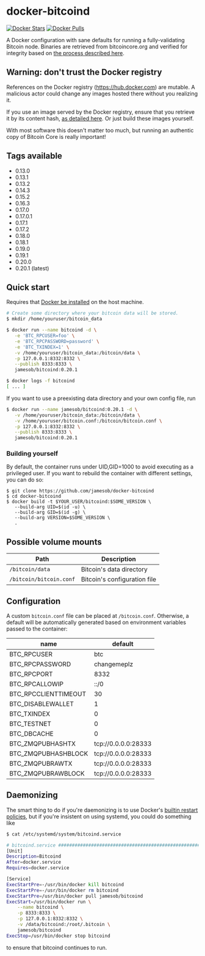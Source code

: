 
# docker-bitcoind

[![Docker Stars](https://img.shields.io/docker/stars/jamesob/bitcoind.svg)](https://hub.docker.com/r/jamesob/bitcoind/)
[![Docker Pulls](https://img.shields.io/docker/pulls/jamesob/bitcoind.svg)](https://hub.docker.com/r/jamesob/bitcoind/)

A Docker configuration with sane defaults for running a fully-validating
Bitcoin node. Binaries are retrieved from bitcoincore.org and verified for integrity
based on [the process described here](https://bitcoincore.org/en/download/).

## **Warning**: don't trust the Docker registry

References on the Docker registry (https://hub.docker.com) are mutable. A malicious
actor could change any images hosted there without you realizing it.

If you use an image served by the Docker registry, ensure that you retrieve
it by its content hash, [as detailed here](https://stackoverflow.com/a/40730725).
Or just build these images yourself.

With most software this doesn't matter too much, but running an authentic copy of
Bitcoin Core is really important!

## Tags available

- 0.13.0
- 0.13.1
- 0.13.2
- 0.14.3
- 0.15.2
- 0.16.3
- 0.17.0
- 0.17.0.1
- 0.17.1
- 0.17.2
- 0.18.0
- 0.18.1
- 0.19.0
- 0.19.1
- 0.20.0
- 0.20.1 (latest)

## Quick start

Requires that [Docker be installed](https://docs.docker.com/install/) on the host machine.

```sh
# Create some directory where your bitcoin data will be stored.
$ mkdir /home/youruser/bitcoin_data

$ docker run --name bitcoind -d \
   -e 'BTC_RPCUSER=foo' \
   -e 'BTC_RPCPASSWORD=password' \
   -e 'BTC_TXINDEX=1' \
   -v /home/youruser/bitcoin_data:/bitcoin/data \
   -p 127.0.0.1:8332:8332 \
   --publish 8333:8333 \
   jamesob/bitcoind:0.20.1

$ docker logs -f bitcoind
[ ... ]
```

If you want to use a preexisting data directory and your own config file, run

```sh
$ docker run --name jamesob/bitcoind:0.20.1 -d \
   -v /home/youruser/bitcoin_data:/bitcoin/data \
   -v /home/youruser/bitcoin.conf:/bitcoin/bitcoin.conf \
   -p 127.0.0.1:8332:8332 \
   --publish 8333:8333 \
   jamesob/bitcoind:0.20.1
```

### Building yourself

By default, the container runs under UID,GID=1000 to avoid executing as a privileged
user. If you want to rebuild the container with different settings, you can do so:

```
$ git clone https://github.com/jamesob/docker-bitcoind
$ cd docker-bitcoind
$ docker build -t $YOUR_USER/bitcoind:$SOME_VERSION \
   --build-arg UID=$(id -u) \
   --build-arg GID=$(id -g) \
   --build-arg VERSION=$SOME_VERSION \
   .
```

## Possible volume mounts

| Path | Description |
| ---- | ------- |
| `/bitcoin/data` | Bitcoin's data directory |
| `/bitcoin/bitcoin.conf` | Bitcoin's configuration file |



## Configuration

A custom `bitcoin.conf` file can be placed at `/bitcoin.conf`.
Otherwise, a default will be automatically generated based
on environment variables passed to the container:

| name | default |
| ---- | ------- |
| BTC_RPCUSER | btc |
| BTC_RPCPASSWORD | changemeplz |
| BTC_RPCPORT | 8332 |
| BTC_RPCALLOWIP | ::/0 |
| BTC_RPCCLIENTTIMEOUT | 30 |
| BTC_DISABLEWALLET | 1 |
| BTC_TXINDEX | 0 |
| BTC_TESTNET | 0 |
| BTC_DBCACHE | 0 |
| BTC_ZMQPUBHASHTX | tcp://0.0.0.0:28333 |
| BTC_ZMQPUBHASHBLOCK | tcp://0.0.0.0:28333 |
| BTC_ZMQPUBRAWTX | tcp://0.0.0.0:28333 |
| BTC_ZMQPUBRAWBLOCK | tcp://0.0.0.0:28333 |


## Daemonizing

The smart thing to do if you're daemonizing is to use Docker's [builtin
restart
policies](https://docs.docker.com/config/containers/start-containers-automatically/#use-a-restart-policy),
but if you're insistent on using systemd, you could do something like

```bash
$ cat /etc/systemd/system/bitcoind.service

# bitcoind.service #######################################################################
[Unit]
Description=Bitcoind
After=docker.service
Requires=docker.service

[Service]
ExecStartPre=-/usr/bin/docker kill bitcoind
ExecStartPre=-/usr/bin/docker rm bitcoind
ExecStartPre=/usr/bin/docker pull jamesob/bitcoind
ExecStart=/usr/bin/docker run \
    --name bitcoind \
    -p 8333:8333 \
    -p 127.0.0.1:8332:8332 \
    -v /data/bitcoind:/root/.bitcoin \
    jamesob/bitcoind
ExecStop=/usr/bin/docker stop bitcoind
```

to ensure that bitcoind continues to run.
